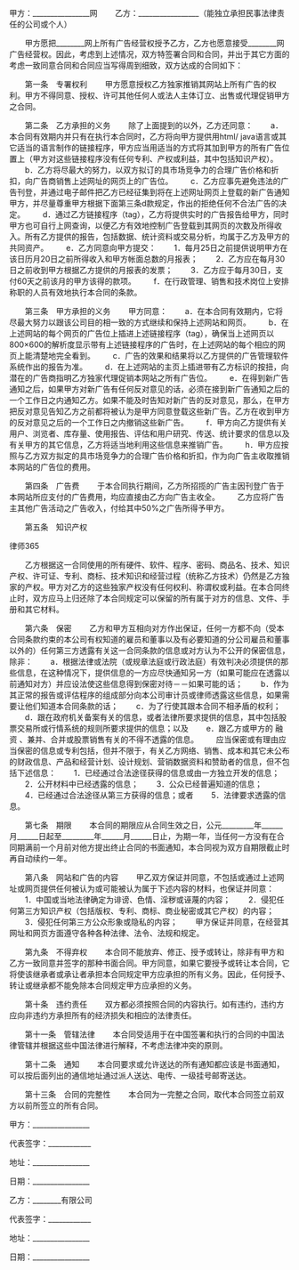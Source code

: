 
 甲方：________________网
　　乙方：_________________（能独立承担民事法律责任的公司或个人）


　　甲方愿把________网上所有广告经营权授予乙方，乙方也愿意接受________网广告经营权。因此，考虑到上述情况，双方特签署合同和合同，并出于其它方面的考虑一致同意合同和合同应当写得周到细致，双方达成的合同如下：


　　第一条　专署权利
　　甲方愿意授权乙方独家推销其网站上所有广告的权利。甲方不得同意、授权、许可其他任何人或法人主体订立、出售或代理促销甲方之合同。


　　第二条　乙方承担的义务
　　除了上面提到的以外，乙方还同意：
　　a．本合同有效期内并只有在执行本合同时，乙方将向甲方提供用html/ java语言或其它适当的语言制作的链接程序，甲方应当用适当的方式将其加到甲方的所有广告位置上（甲方对这些链接程序没有任何专利、产权或利益，其中包括知识产权）。
　　b．乙方将尽最大的努力，以双方拟订的具市场竞争力的合理广告价格和折扣，向广告商销售上述网址的网页上的广告位。
　　c．乙方应事先避免违法的广告刊登，并通过电子邮件把乙方已经征集到将在上述网址网页上登载的新广告通知甲方，并尽量尊重甲方根据下面第三条d款规定，作出的拒绝任何不合法广告的决定。
　　d．通过乙方链接程序（tag），乙方将提供实时的广告报告给甲方，同时甲方也可自行上网查询，以便乙方有效地控制广告登载到其网页的次数及所得收入。所有乙方提供的报告，包括数据、统计资料或交易分析，均属于乙方及甲方的共同资产。
　　e．乙方同意向甲方提交：
　　1．每月25日之前提供说明甲方在该日历月20日之前所得收入和甲方帐面总数的月报表；
　　2．乙方应在每月30日之前收到甲方根据乙方提供的月报表的发票；
　　3．乙方应于每月30日，支付60天之前该月的甲方该得的款项。
　　f．在行政管理、销售和技术岗位上安排称职的人员有效地执行本合同的条款。


　　第三条　甲方承担的义务
　　甲方同意：
　　a．在本合同有效期内，它将尽最大努力以跟该公司目的相一致的方式继续和保持上述网站和网页。
　　b．在上述网站的每个网页的广告位上插进上述链接程序（tag），确保当上述网页以800×600的解析度显示带有上述链接程序的广告时，在上述网站的每个相应的网页上能清楚地完全看到。
　　c．广告的效果和结果将以乙方提供的广告管理软件系统作出的报告为准。
　　d．在上述网站的主页上插进带有乙方标识的按扭，向潜在的广告商指明乙方独家代理促销本网站之所有广告位。
　　e．在得到新广告通知之后，如果甲方对新广告有任何反对意见的话，必须在接到新广告通知之后的一个工作日之内通知乙方。如果不能及时告知对新广告的反对意见，那么，在甲方把反对意见告知乙方之前都将被认为是甲方同意登载这些新广告。乙方在收到甲方的反对意见之后的一个工作日之内撤销这些新广告。
　　f．甲方向乙方提供有关用户、浏览者、库存量、使用报告、评估和用户研究、传送、统计要求的信息以及有关甲方的其它信息，乙方将适当地利用这些信息来推销广告。
　　h．甲方应按照与乙方双方拟定的具市场竞争力的合理广告价格和折扣，作为向广告主收取推销本网站的广告位的费用。


　　第四条　广告费
　　于本合同执行期间，乙方所招揽的广告主因刊登广告于本网站所应支付的广告费用，均应直接由乙方向广告主收全。
　　乙方应将广告主其他广告活动之广告收入，付给其中50%之广告所得予甲方。


　　第五条　知识产权




 
律师365






　　乙方根据这一合同使用的所有硬件、软件、程序、密码、商品名、技术、知识产权、许可证、专利、商标、技术知识和经营过程（统称乙方技术）仍然是乙方独家的产权。甲方对乙方的这些独家产权没有任何权利、称谓权或利益。在本合同终止时，双方应马上归还除了本合同规定可以保留的所有属于对方的信息、文件、手册和其它材料。




　　第六条　保密
　　乙方和甲方互相向对方作出保证，任何一方都不向（受本合同条款约束的本公司有权知道的雇员和董事以及有必要知道的分公司雇员和董事以外的）任何第三方透露有关这一合同条款的信息或对方认为不公开的保密信息，除非：
　　a．根据法律或法院（或规章法庭或行政法庭）有效判决必须提供的那些信息，在这种情况下，提供信息的一方应尽快通知另一方（如果可能应在透露以前通知对方）并应设法使这些信息得到保密对待－－如果可能的话；
　　b．作为其正常的报告或评估程序的组成部分向本公司审计员或律师透露这些信息，如果需要让他们知道本合同条款的话；
　　c．为了行使其跟本合同不相矛盾的权利；
　　d．跟在政府机关备案有关的信息，或者法律所要求提供的信息，其中包括股票交易所或行情系统的规则所要求提供的信息；以及
　　e．跟乙方或甲方的
融资
、兼并、合并或股票销售有关的不得不透露的信息。
　　应当保密或有理由应当保密的信息或专利包括，但并不限于，有关乙方网络、销售、成本和其它未公布的财政信息、产品和经营计划、设计规划、营销数据资料和赞助者的信息，但不包括下述信息：
　　1．已经通过合法途径获得的信息或由一方独立开发的信息；
　　2．公开材料中已经透露的信息；
　　3．公众已经普遍知道的信息；
　　4．已经通过合法途径从第三方获得的信息；或者
　　5．法律要求透露的信息。


　　第七条　期限
　　本合同的期限应从合同生效之日，公元_________年______月______日起至_________年______月______日止，为期一年，当任何一方没有在合同期满前一个月前对他方提出终止合同的书面通知，本合同视为双方自期限截止时再自动续约一年。


　　第八条　网站和广告的内容
　　甲乙双方保证并同意，不包括或通过上述网址或网页提供任何被认为或可能被认为属于下述内容的材料，也保证并同意：
　　1．中国或当地法律确定为诽谤、色情、淫秽或诬蔑的内容；
　　2．侵犯任何第三方知识产权（包括版权、专利、商标、商业秘密或其它产权）的内容；
　　3．侵犯任何第三方公众形象或隐私的内容；
　　甲方保证并同意，在经营其网址和网页方面遵守各种各种法律、法令、法规和规定。


　　第九条　不得弃权
　　本合同不能放弃、修正、授予或转让，除非有甲方和乙方一致同意并签字的那种书面合同。甲方同意，如果它要授予或转让本合同，它将使该继承者或承让者承担本合同规定甲方应承担的所有义务。因此，任何授予、转让或继承都不能免除本合同规定甲方应承担的义务。


　　第十条　违约责任
　　双方都必须按照合同的内容执行。如有违约，违约方应向非违约方承担所有的经济损失和相应的法律责任。


　　第十一条　管辖法律
　　本合同受适用于在中国签署和执行的合同的中国法律管辖并根据这些中国法律进行解释，不考虑法律冲突的原则。


　　第十二条　通知
　　本合同要求或允许送达的所有通知都应该是书面通知，可以按后面列出的通信地址通过派人送达、电传、一级挂号邮寄送达。


　　第十三条　合同的完整性
　　本合同为一完整之合同，取代本合同签立前双方以前所签立的所有合同。


 



 甲方：________________
 
代表签字：____________
 
地址：________________
 
日期：________________
 


 

  乙方：________有限公司
  
代表签字：____________
  
地址：________________
  
日期：________________
  

 
  

 
  
 
   
 
   
 
    


    
 

    


    


    
 
 
   
 
  
 
 


